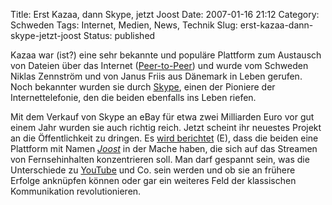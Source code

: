 Title: Erst Kazaa, dann Skype, jetzt Joost
Date: 2007-01-16 21:12
Category: Schweden
Tags: Internet, Medien, News, Technik
Slug: erst-kazaa-dann-skype-jetzt-joost
Status: published

Kazaa war (ist?) eine sehr bekannte und populäre Plattform zum Austausch
von Dateien über das Internet
([Peer-to-Peer](http://de.wikipedia.org/wiki/Peer-to-Peer)) und wurde
vom Schweden Niklas Zennström und von Janus Friis aus Dänemark in Leben
gerufen. Noch bekannter wurden sie durch [Skype](http://www.skype.com),
einen der Pioniere der Internettelefonie, den die beiden ebenfalls ins
Leben riefen.

Mit dem Verkauf von Skype an eBay für etwa zwei Milliarden Euro vor gut
einem Jahr wurden sie auch richtig reich. Jetzt scheint ihr neuestes
Projekt an die Öffentlichkeit zu dringen. Es [wird
berichtet](http://slashdot.org/articles/07/01/16/162218.shtml) (E), dass
die beiden eine Plattform mit Namen [*Joost*](http://www.joost.com/) in
der Mache haben, die sich auf das Streamen von Fernsehinhalten
konzentrieren soll. Man darf gespannt sein, was die Unterschiede zu
[YouTube](http://www.youtube.com) und Co. sein werden und ob sie an
frühere Erfolge anknüpfen können oder gar ein weiteres Feld der
klassischen Kommunikation revolutionieren.

